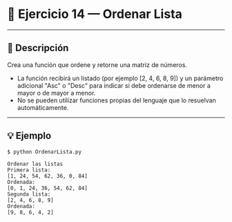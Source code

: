 # 🧮 Ejercicio 14 — Ordenar Lista 

---

## 📌 Descripción



 Crea una función que ordene y retorne una matriz de números.
 - La función recibirá un listado (por ejemplo [2, 4, 6, 8, 9]) y un parámetro adicional "Asc" o "Desc" para indicar si debe ordenarse de menor a mayor o de mayor a menor.
 - No se pueden utilizar funciones propias del lenguaje que lo resuelvan automáticamente.

---

## 💡 Ejemplo

    
    $ python OrdenarLista.py

    Ordenar las listas
    Primera lista:
    [1, 24, 54, 62, 36, 0, 84]
    Ordenada:
    [0, 1, 24, 36, 54, 62, 84]
    Segunda lista:
    [2, 4, 6, 8, 9]
    Ordenada:
    [9, 8, 6, 4, 2]